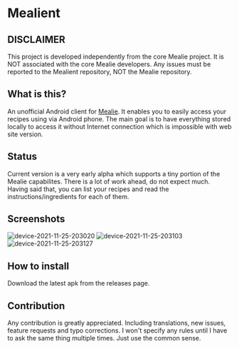 # Mealient

## DISCLAIMER

This project is developed independently from the core Mealie project. It is NOT associated with the
core Mealie developers. Any issues must be reported to the Mealient repository, NOT the Mealie
repository.

## What is this?

An unofficial Android client for [Mealie](https://hay-kot.github.io/mealie/). It enables you to
easily access your recipes using via Android phone. The main goal is to have everything stored
locally to access it without Internet connection which is impossible with web site version.

## Status

Current version is a very early alpha which supports a tiny portion of the Mealie capabilites. There
is a lot of work ahead, do not expect much. Having said that, you can list your recipes and read the
instructions/ingredients for each of them.

## Screenshots

![device-2021-11-25-203020](https://user-images.githubusercontent.com/24299495/143483169-58bfa02b-d692-4d20-ad82-7e206de0c26c.png)
![device-2021-11-25-203103](https://user-images.githubusercontent.com/24299495/143483174-3c05f3e2-957d-4558-83e5-8fa53c07b66e.png)
![device-2021-11-25-203127](https://user-images.githubusercontent.com/24299495/143483181-20fc5bd9-2d47-4228-a85b-4dc571c49340.png)

## How to install

Download the latest apk from the releases page.

## Contribution

Any contribution is greatly appreciated. Including translations, new issues, feature requests and
typo corrections. I won't specify any rules until I have to ask the same thing multiple times. Just
use the common sense.